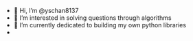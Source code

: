 - 👋 Hi, I’m @yschan8137
- 👀 I’m interested in solving questions through algorithms
- 🌱 I’m currently dedicated to building my own python libraries
- 

<!---
yschan8137/yschan8137 is a ✨ special ✨ repository because its `README.md` (this file) appears on your GitHub profile.
You can click the Preview link to take a look at your changes.
--->

